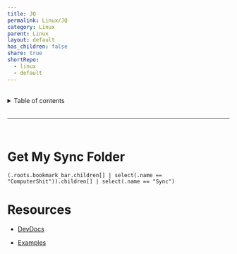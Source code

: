 ```yaml
---
title: JQ
permalink: Linux/JQ
category: Linux
parent: Linux
layout: default
has_children: false
share: true
shortRepo:
  - linux
  - default
---
```


<br/>

<details markdown="block">    
<summary>    
Table of contents    
</summary>    
{: .text-delta }    
1. TOC    
{:toc}    
</details>

<br/>

---

<br/>

# Get My Sync Folder

```shell
(.roots.bookmark_bar.children[] | select(.name == "ComputerShit")).children[] | select(.name == "Sync")
```

# Resources

- [DevDocs](https://devdocs.io/jq/)

- [Examples](https://sher-chowdhury.medium.com/working-with-json-using-jq-ce06bae5545a)
